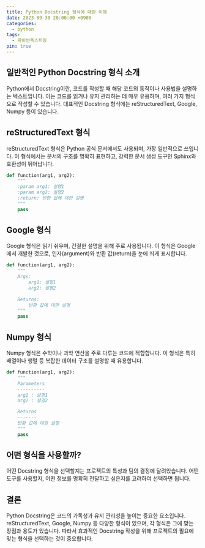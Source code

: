 ```yaml
---
title: Python Docstring 형식에 대한 이해
date: 2023-09-30 20:00:00 +0900
categories:
  - python
tags:
  - 파이썬독스트링
pin: true
---
```


## 일반적인 Python Docstring 형식 소개

Python에서 Docstring이란, 코드를 작성할 때 해당 코드의 동작이나 사용법을 설명하는 텍스트입니다. 이는 코드를 읽거나 유지 관리하는 데 매우 유용하며, 여러 가지 형식으로 작성할 수 있습니다. 대표적인 Docstring 형식에는 reStructuredText, Google, Numpy 등이 있습니다.

## reStructuredText 형식

reStructuredText 형식은 Python 공식 문서에서도 사용되며, 가장 일반적으로 쓰입니다. 이 형식에서는 문서의 구조를 명확히 표현하고, 강력한 문서 생성 도구인 Sphinx와 호환성이 뛰어납니다.

```python
def function(arg1, arg2):
    """
    :param arg1: 설명1
    :param arg2: 설명2
    :return: 반환 값에 대한 설명
    """
    pass
```

## Google 형식

Google 형식은 읽기 쉬우며, 간결한 설명을 위해 주로 사용됩니다. 이 형식은 Google에서 개발한 것으로, 인자(argument)와 반환 값(return)을 눈에 띄게 표시합니다.

```python
def function(arg1, arg2):
    """
    Args:
        arg1: 설명1
        arg2: 설명2
    
    Returns:
        반환 값에 대한 설명
    """
    pass
```

## Numpy 형식

Numpy 형식은 수학이나 과학 연산을 주로 다루는 코드에 적합합니다. 이 형식은 특히 배열이나 행렬 등 복잡한 데이터 구조를 설명할 때 유용합니다.

```python
def function(arg1, arg2):
    """
    Parameters
    ----------
    arg1 : 설명1
    arg2 : 설명2

    Returns
    -------
    반환 값에 대한 설명
    """
    pass
```

## 어떤 형식을 사용할까?

어떤 Docstring 형식을 선택할지는 프로젝트의 특성과 팀의 결정에 달려있습니다. 어떤 도구를 사용할지, 어떤 정보를 명확히 전달하고 싶은지를 고려하여 선택하면 됩니다.

## 결론

Python Docstring은 코드의 가독성과 유지 관리성을 높이는 중요한 요소입니다. reStructuredText, Google, Numpy 등 다양한 형식이 있으며, 각 형식은 그에 맞는 장점과 용도가 있습니다. 따라서 효과적인 Docstring 작성을 위해 프로젝트의 필요에 맞는 형식을 선택하는 것이 중요합니다.